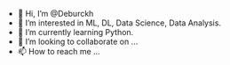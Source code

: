 - 👋 Hi, I’m @Deburckh
- 👀 I’m interested in ML, DL, Data Science, Data Analysis.
- 🌱 I’m currently learning Python.
- 💞️ I’m looking to collaborate on ...
- 📫 How to reach me ...

<!---
Deburckh/Deburckh is a ✨ special ✨ repository because its `README.md` (this file) appears on your GitHub profile.
You can click the Preview link to take a look at your changes.
--->
